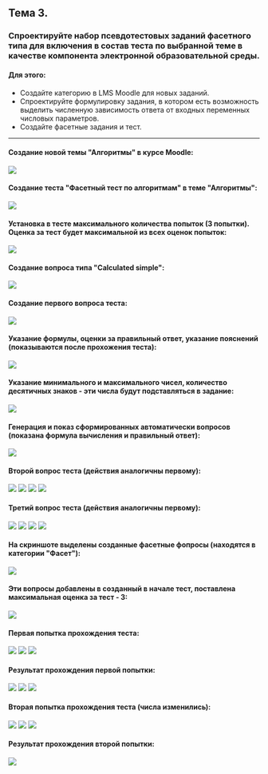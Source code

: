 ## Тема 3.
### Спроектируйте набор псевдотестовых заданий фасетного типа для включения в состав теста  по  выбранной  теме  в  качестве  компонента  электронной  образовательной  среды.

#### Для этого:
  - Создайте категорию в LMS Moodle для новых заданий.
  - Спроектируйте формулировку задания, в котором есть возможность выделить численную зависимость ответа от входных переменных числовых параметров. 
  - Создайте фасетные задания и тест.
___

#### Создание новой темы "Алгоритмы" в курсе Moodle:

<img src="https://github.com/MarinaSvistunova/eoes/blob/master/images/Facet/001.png">

#### Создание теста "Фасетный тест по алгоритмам" в теме "Алгоритмы":

<img src="https://github.com/MarinaSvistunova/eoes/blob/master/images/Facet/002.png">

#### Установка в тесте максимального количества попыток (3 попытки). Оценка за тест будет максимальной из всех оценок попыток:

<img src="https://github.com/MarinaSvistunova/eoes/blob/master/images/Facet/003.png">

#### Создание вопроса типа "Calculated simple":

<img src="https://github.com/MarinaSvistunova/eoes/blob/master/images/Facet/004.png">

#### Создание первого вопроса теста:

<img src="https://github.com/MarinaSvistunova/eoes/blob/master/images/Facet/005.png">

#### Указание формулы, оценки за правильный ответ, указание пояснений (показываются после прохожения теста):

<img src="https://github.com/MarinaSvistunova/eoes/blob/master/images/Facet/006.png">

#### Указание минимального и максимального чисел, количество десятичных знаков - эти числа будут подставляться в задание:

<img src="https://github.com/MarinaSvistunova/eoes/blob/master/images/Facet/007.png">

#### Генерация и показ сформированных автоматически вопросов (показана формула вычисления и правильный ответ):

<img src="https://github.com/MarinaSvistunova/eoes/blob/master/images/Facet/008.png">

#### Второй вопрос теста (действия аналогичны первому):

<img src="https://github.com/MarinaSvistunova/eoes/blob/master/images/Facet/009.png">

<img src="https://github.com/MarinaSvistunova/eoes/blob/master/images/Facet/010.png">

<img src="https://github.com/MarinaSvistunova/eoes/blob/master/images/Facet/011.png">

<img src="https://github.com/MarinaSvistunova/eoes/blob/master/images/Facet/012.png">

#### Третий вопрос теста (действия аналогичны первому):

<img src="https://github.com/MarinaSvistunova/eoes/blob/master/images/Facet/013.png">

<img src="https://github.com/MarinaSvistunova/eoes/blob/master/images/Facet/014.png">

<img src="https://github.com/MarinaSvistunova/eoes/blob/master/images/Facet/015.png">

<img src="https://github.com/MarinaSvistunova/eoes/blob/master/images/Facet/016.png">

#### На скриншоте выделены созданные фасетные фопросы (находятся в категории "Фасет"):

<img src="https://github.com/MarinaSvistunova/eoes/blob/master/images/Facet/017.png">

#### Эти вопросы добавлены в созданный в начале тест, поставлена максимальная оценка за тест - 3:

<img src="https://github.com/MarinaSvistunova/eoes/blob/master/images/Facet/018.png">

#### Первая попытка прохождения теста:

<img src="https://github.com/MarinaSvistunova/eoes/blob/master/images/Facet/019.png">

<img src="https://github.com/MarinaSvistunova/eoes/blob/master/images/Facet/020.png">

<img src="https://github.com/MarinaSvistunova/eoes/blob/master/images/Facet/021.png">

#### Результат прохождения первой попытки:

<img src="https://github.com/MarinaSvistunova/eoes/blob/master/images/Facet/022.png">

<img src="https://github.com/MarinaSvistunova/eoes/blob/master/images/Facet/023.png">

<img src="https://github.com/MarinaSvistunova/eoes/blob/master/images/Facet/024.png">

#### Вторая попытка прохождения теста (числа изменились):

<img src="https://github.com/MarinaSvistunova/eoes/blob/master/images/Facet/025.png">

<img src="https://github.com/MarinaSvistunova/eoes/blob/master/images/Facet/026.png">

<img src="https://github.com/MarinaSvistunova/eoes/blob/master/images/Facet/028.png">

#### Результат прохождения второй попытки:

<img src="https://github.com/MarinaSvistunova/eoes/blob/master/images/Facet/029.png">

